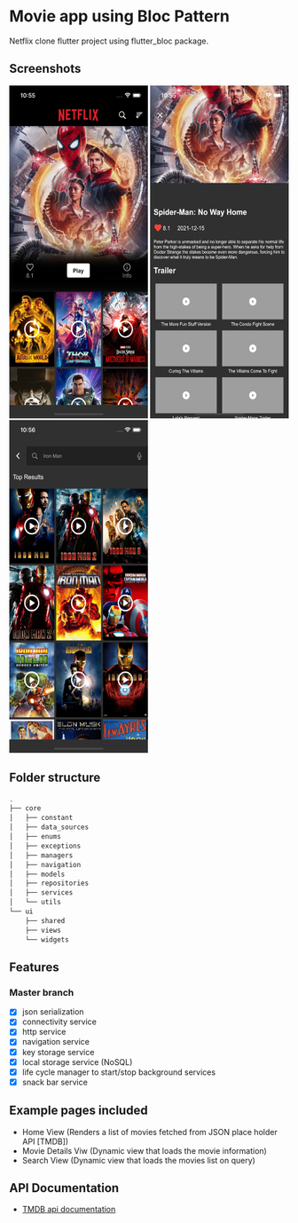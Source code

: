 # Movie app using Bloc Pattern

Netflix clone flutter project using flutter_bloc package.

## Screenshots

<img alt="Home Screen" height="600" src="assets/home.png" width="250"/>  <img alt="Movie Details Screen" height="600" src="assets/detail.png" width="250"/>  <img alt="Search Screen" height="600" src="assets/search.png" width="250"/>

## Folder structure

```bash
.
├── core
│   ├── constant
│   ├── data_sources
│   ├── enums
│   ├── exceptions
│   ├── managers
│   ├── navigation
│   ├── models
│   ├── repositories
│   ├── services
│   └── utils
└── ui
    ├── shared
    ├── views
    └── widgets
```

## Features

### Master branch

- [x] json serialization
- [x] connectivity service
- [x] http service
- [x] navigation service
- [x] key storage service
- [x] local storage service (NoSQL)
- [x] life cycle manager to start/stop background services
- [x] snack bar service

## Example pages included

- Home View (Renders a list of movies fetched from JSON place holder API [TMDB])
- Movie Details Viw (Dynamic view that loads the movie information)
- Search View (Dynamic view that loads the movies list on query)

## API Documentation

- [TMDB api documentation](https://developers.themoviedb.org/3/getting-started/introduction)